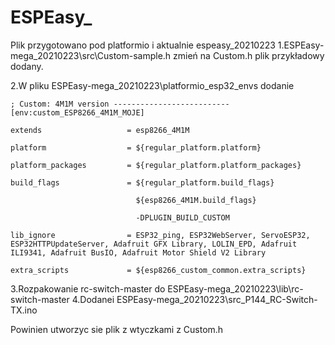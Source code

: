 # ESPEasy_

Plik przygotowano pod platformio i aktualnie espeasy_20210223
1.ESPEasy-mega_20210223\src\Custom-sample.h zmień na Custom.h plik przykładowy dodany.

2.W pliku ESPEasy-mega_20210223\platformio_esp32_envs dodanie
```
; Custom: 4M1M version --------------------------
[env:custom_ESP8266_4M1M_MOJE]

extends                   = esp8266_4M1M

platform                  = ${regular_platform.platform}

platform_packages         = ${regular_platform.platform_packages}

build_flags               = ${regular_platform.build_flags}

                            ${esp8266_4M1M.build_flags} 
                            
                            -DPLUGIN_BUILD_CUSTOM
                            
lib_ignore                = ESP32_ping, ESP32WebServer, ServoESP32, ESP32HTTPUpdateServer, Adafruit GFX Library, LOLIN_EPD, Adafruit ILI9341, Adafruit BusIO, Adafruit Motor Shield V2 Library

extra_scripts             = ${esp8266_custom_common.extra_scripts}
```

3.Rozpakowanie rc-switch-master do ESPEasy-mega_20210223\lib\rc-switch-master
4.Dodanei ESPEasy-mega_20210223\src\_P144_RC-Switch-TX.ino

Powinien utworzyc sie plik z wtyczkami z Custom.h


